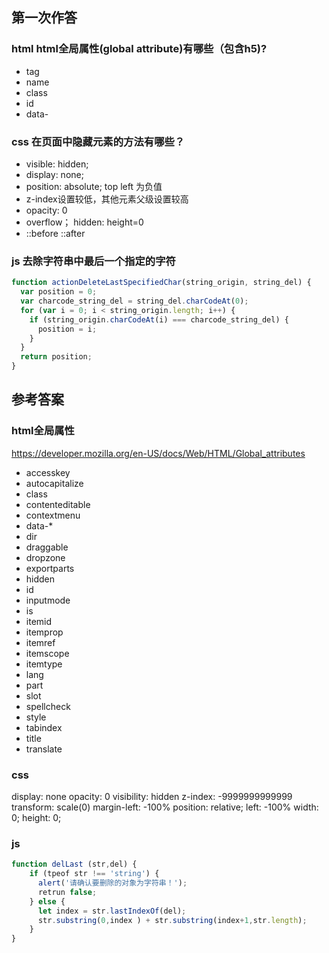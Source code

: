 ## 第一次作答

### html html全局属性(global attribute)有哪些（包含h5)?

- tag
- name
- class
- id
- data-

### css 在页面中隐藏元素的方法有哪些？

- visible: hidden;
- display: none;
- position: absolute; top left 为负值
- z-index设置较低，其他元素父级设置较高
- opacity: 0
- overflow； hidden: height=0
- ::before ::after

### js 去除字符串中最后一个指定的字符

```javascript
function actionDeleteLastSpecifiedChar(string_origin, string_del) {
  var position = 0;
  var charcode_string_del = string_del.charCodeAt(0);
  for (var i = 0; i < string_origin.length; i++) {
    if (string_origin.charCodeAt(i) === charcode_string_del) {
      position = i;
    }
  }
  return position;
}

```

## 参考答案

### html全局属性

https://developer.mozilla.org/en-US/docs/Web/HTML/Global_attributes

- accesskey
- autocapitalize
- class
- contenteditable
- contextmenu
- data-*
- dir
- draggable
- dropzone
- exportparts
- hidden
- id
- inputmode
- is
- itemid
- itemprop
- itemref
- itemscope
- itemtype
- lang
- part
- slot
- spellcheck
- style
- tabindex
- title
- translate

### css 

display: none
opacity: 0
visibility: hidden
z-index: -9999999999999
transform: scale(0)
margin-left: -100%
position: relative; left: -100%
width: 0; height: 0;

### js

```javascript
function delLast (str,del) {
    if (tpeof str !== 'string') {
      alert('请确认要删除的对象为字符串！');
      retrun false;
    } else {
      let index = str.lastIndexOf(del);
      str.substring(0,index ) + str.substring(index+1,str.length);
    }
}

```